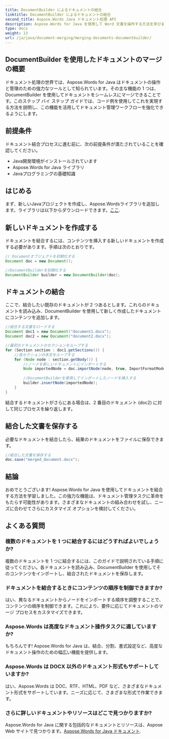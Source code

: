 ```yaml
---
title: DocumentBuilder によるドキュメントの結合
linktitle: DocumentBuilder によるドキュメントの結合
second_title: Aspose.Words Java ドキュメント処理 API
description: Aspose.Words for Java を使用して Word 文書を操作する方法を学びます。Java でプログラム的に文書を作成、編集、結合、変換します。
type: docs
weight: 13
url: /ja/java/document-merging/merging-documents-documentbuilder/
---
```


## DocumentBuilder を使用したドキュメントのマージの概要

ドキュメント処理の世界では、Aspose.Words for Java はドキュメントの操作と管理のための強力なツールとして知られています。その主な機能の 1 つは、DocumentBuilder を使用してドキュメントをシームレスにマージできることです。このステップ バイ ステップ ガイドでは、コード例を使用してこれを実現する方法を説明し、この機能を活用してドキュメント管理ワークフローを強化できるようにします。

## 前提条件

ドキュメント結合プロセスに進む前に、次の前提条件が満たされていることを確認してください。

- Java開発環境がインストールされています
- Aspose.Words for Java ライブラリ
- Javaプログラミングの基礎知識

## はじめる

まず、新しいJavaプロジェクトを作成し、Aspose.Wordsライブラリを追加します。ライブラリは以下からダウンロードできます。[ここ](https://releases.aspose.com/words/java/).

## 新しいドキュメントを作成する

ドキュメントを結合するには、コンテンツを挿入する新しいドキュメントを作成する必要があります。手順は次のとおりです。

```java
// Documentオブジェクトを初期化する
Document doc = new Document();

//DocumentBuilderを初期化する
DocumentBuilder builder = new DocumentBuilder(doc);
```

## ドキュメントの結合

ここで、結合したい既存のドキュメントが 2 つあるとします。これらのドキュメントを読み込み、DocumentBuilder を使用して新しく作成したドキュメントにコンテンツを追加します。

```java
//結合する文書をロードする
Document doc1 = new Document("document1.docx");
Document doc2 = new Document("document2.docx");

//最初のドキュメントのセクションをループする
for (Section section : doc1.getSections()) {
    //各セクションの本文をループする
    for (Node node : section.getBody()) {
        //ノードを新しいドキュメントにインポートする
        Node importedNode = doc.importNode(node, true, ImportFormatMode.KEEP_SOURCE_FORMATTING);
        
        //DocumentBuilderを使用してインポートしたノードを挿入する
        builder.insertNode(importedNode);
    }
}
```

結合するドキュメントがさらにある場合は、2 番目のドキュメント (doc2) に対して同じプロセスを繰り返します。

## 結合した文書を保存する

必要なドキュメントを結合したら、結果のドキュメントをファイルに保存できます。

```java
//結合した文書を保存する
doc.save("merged_document.docx");
```

## 結論

おめでとうございます! Aspose.Words for Java を使用してドキュメントを結合する方法を学習しました。この強力な機能は、ドキュメント管理タスクに革命をもたらす可能性があります。さまざまなドキュメントの組み合わせを試し、ニーズに合わせてさらにカスタマイズ オプションを検討してください。

## よくある質問

### 複数のドキュメントを 1 つに結合するにはどうすればよいでしょうか?

複数のドキュメントを 1 つに結合するには、このガイドで説明されている手順に従ってください。各ドキュメントを読み込み、DocumentBuilder を使用してそのコンテンツをインポートし、結合されたドキュメントを保存します。

### ドキュメントを結合するときにコンテンツの順序を制御できますか?

はい、異なるドキュメントからノードをインポートする順序を調整することで、コンテンツの順序を制御できます。これにより、要件に応じてドキュメントのマージ プロセスをカスタマイズできます。

### Aspose.Words は高度なドキュメント操作タスクに適していますか?

もちろんです! Aspose.Words for Java は、結合、分割、書式設定など、高度なドキュメント操作のための幅広い機能を提供します。

### Aspose.Words は DOCX 以外のドキュメント形式もサポートしていますか?

はい、Aspose.Words は DOC、RTF、HTML、PDF など、さまざまなドキュメント形式をサポートしています。ニーズに応じて、さまざまな形式で作業できます。

### さらに詳しいドキュメントやリソースはどこで見つかりますか?

 Aspose.Words for Java に関する包括的なドキュメントとリソースは、Aspose Web サイトで見つかります。[Aspose.Words for Java ドキュメント](https://reference.aspose.com/words/java/).